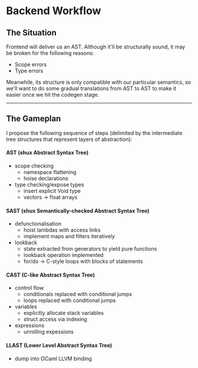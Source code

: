 Backend Workflow
================
The Situation
-------------

Frontend will deliver us an AST. 
Although it'll be structurally sound, it may be broken for the following reasons:

* Scope errors
* Type errors

Meanwhile, its structure is only compatible with our particular semantics,
so we'll want to do some gradual translations from AST to AST
to make it easier once we hit the codegen stage.

---
The Gameplan
------------

I propose the following sequence of steps
(delimited by the intermediate tree structures that represent layers of abstraction):

#### AST (shux Abstract Syntax Tree)

* scope checking
	* namespace flattening
	* hoise declarations
* type checking/expose types
	* insert explicit Void type
	* vectors -> float arrays

#### SAST (shux Semantically-checked Abstract Syntax Tree)

* defunctionalisation
	* hoist lambdas with access links
	* implement maps and filters iteratively
* lookback
	* state extracted from generators to yield pure functions
	* lookback operation implemented
	* for/do -> C-style loops with blocks of statements

#### CAST (C-like Abstract Syntax Tree)

* control flow
	* conditionals replaced with conditional jumps
	* loops replaced with conditional jumps
* variables
	* explicitly allocate stack variables
	* struct access via indexing
* expressions
	* unrolling expessions

#### LLAST (Lower Level Abstract Syntax Tree)

* dump into OCaml LLVM binding
